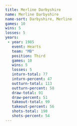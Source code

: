 ```yaml
---
title: Merline Darbyshire
name: Merline Darbyshire
name-sort: Darbyshire, Merline
games: 10
wins: 5
losses: 5
years:
 - year: 1985
   event: Hearts
   team: "MB"
   position: Third
   games: 10
   wins: 5
   losses: 5
   inturn-total: 77
   inturn-percent: 47
   outturn-total: 113
   outturn-percent: 58
   draw-total: 91
   draw-percent: 51
   takeout-total: 99
   takeout-percent: 56
   shots-total: 190
   shots-percent: 54
---
```

